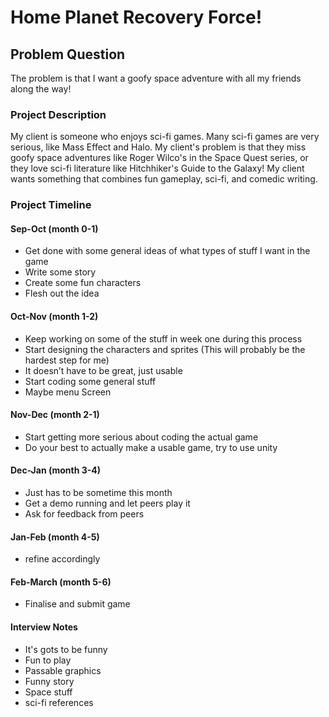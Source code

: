 # Home Planet Recovery Force!

## Problem Question
The problem is that I want a goofy space adventure with all my friends along the way!

### Project Description
My client is someone who enjoys sci-fi games. Many sci-fi games are very serious, like Mass Effect and Halo. My client's problem is that they miss goofy space adventures like Roger Wilco's in the Space Quest series, or they love sci-fi literature like Hitchhiker's Guide to the Galaxy! My client wants something that combines fun gameplay, sci-fi, and comedic writing.

### Project Timeline

#### Sep-Oct    (month 0-1)
* Get done with some general ideas of what types of stuff I want in the game
* Write some story
* Create some fun characters
* Flesh out the idea

#### Oct-Nov    (month 1-2)
* Keep working on some of the stuff in week one during this process
* Start designing the characters and sprites (This will probably be the hardest step for me)
* It doesn’t have to be great, just usable
* Start coding some general stuff
* Maybe menu Screen


#### Nov-Dec    (month 2-1)
* Start getting more serious about coding the actual game
* Do your best to actually make a usable game, try to use unity

#### Dec-Jan    (month 3-4)
* Just has to be sometime this month
* Get a demo running and let peers play it
* Ask for feedback from peers


#### Jan-Feb    (month 4-5)
* refine accordingly

#### Feb-March  (month 5-6)
* Finalise and submit game

#### Interview Notes
* It's gots to be funny
* Fun to play
* Passable graphics
* Funny story
* Space stuff
* sci-fi references
